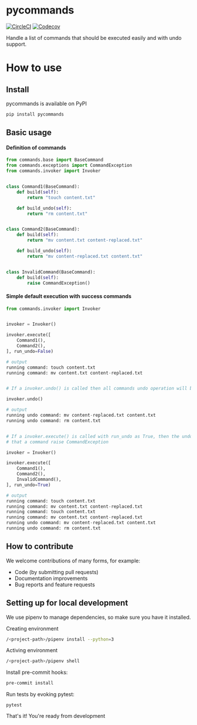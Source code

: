 # pycommands
[![CircleCI](https://circleci.com/gh/rafaelcassau/pycommands.svg?style=shield)](https://circleci.com/gh/rafaelcassau/pycommands)
[![Codecov](https://codecov.io/gh/rafaelcassau/pycommands/branch/master/graph/badge.svg)](https://codecov.io/gh/rafaelcassau/pycommands)

Handle a list of commands that should be executed easily and with undo support.

# How to use

## Install
pycommands is available on PyPI

```bash
pip install pycommands
```

## Basic usage

#### Definition of commands
```python
from commands.base import BaseCommand
from commands.exceptions import CommandException
from commands.invoker import Invoker


class Command1(BaseCommand):
    def build(self):
        return "touch content.txt"

    def build_undo(self):
        return "rm content.txt"


class Command2(BaseCommand):
    def build(self):
        return "mv content.txt content-replaced.txt"

    def build_undo(self):
        return "mv content-replaced.txt content.txt"


class InvalidCommand(BaseCommand):
    def build(self):
        raise CommandException()
```

#### Simple default execution with success commands

```python
from commands.invoker import Invoker


invoker = Invoker()

invoker.execute([
    Command1(),
    Command2(),
], run_undo=False)

# output
running command: touch content.txt
running command: mv content.txt content-replaced.txt


# If a invoker.undo() is called then all commands undo operation will be done in the LIFO order.

invoker.undo()

# output
running undo command: mv content-replaced.txt content.txt
running undo command: rm content.txt


# If a invoker.execute() is called with run_undo as True, then the undo operation will be done always
# that a command raise CommandException

invoker = Invoker()

invoker.execute([
    Command1(),
    Command2(),
    InvalidCommand(),
], run_undo=True)

# output
running command: touch content.txt
running command: mv content.txt content-replaced.txt
running command: touch content.txt
running command: mv content.txt content-replaced.txt
running undo command: mv content-replaced.txt content.txt
running undo command: rm content.txt
```
## How to contribute

We welcome contributions of many forms, for example:
- Code (by submitting pull requests)
- Documentation improvements
- Bug reports and feature requests

## Setting up for local development

We use pipenv to manage dependencies, so make sure you have it installed.

Creating environment
```bash
/<project-path>/pipenv install --python=3
```

Activing environment
```bash
/<project-path>/pipenv shell
```

Install pre-commit hooks:
```bash
pre-commit install
```

Run tests by evoking pytest:
```
pytest
```

That's it! You're ready from development
